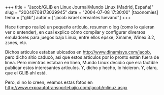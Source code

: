 +++
title = "Jacob/GLIB en Linux Journal/Mundo Linux (Madrid, España)"
slug = "20040708173039945"
date = "2004-07-08 17:30:00"
[taxonomies]
tema = ["glib"]
autor = ["jacob israel cervantes luevano"]
+++

Hace tiempo realizé un pequeño artículo, resumen o log (como lo quieran
ver o entender), en cual explico cómo compilar y configurar diversos
emuladores para juegos bajo Linux, entre ellos epsxe, Xmame, Winex 3.2,
zsnes, etc.

Dichos artículos estaban ubicados en http://www.dinamisys.com/jacob,
pero dicho sitio caducó, así que estos artículos por lo pronto están
fuera de línea. Pero mientras estaban en línea, Mundo Linux decidió que
era factible publicar estos interesantes artículos. Y, dicho y hecho, lo
hicieron. Y, claro, que el GLIB ahí está.

Pero, si no lo creen, veamos estas fotos en
<http://www.expoautotransportebajio.com/jacob/mlinuz.aspx>

